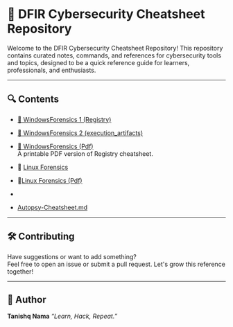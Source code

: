 # 📘 DFIR Cybersecurity Cheatsheet Repository

Welcome to the DFIR Cybersecurity Cheatsheet Repository! This repository contains curated notes, commands, and references for cybersecurity tools and topics, designed to be a quick reference guide for learners, professionals, and enthusiasts.

---

## 🔍 Contents

- [📄 WindowsForensics 1 (Registry)](./windows-forensic-1.md)
  
- [📄 WindowsForensics 2 (execution_artifacts)](./windows-forensic-2.md)
  
- [📕 WindowsForensics (Pdf)](./WindowsForensicsCheatsheet.pdf)  
  A printable PDF version of Registry cheatsheet.

- 📄 [Linux Forensics](./linux-forensics.md)

- 📘[Linux Forensics (Pdf)](./LinuxForensicsCheatsheet.pdf)
- 
- [Autopsy-Cheatsheet.md](./Autopsy-Cheatsheet.md)

---

## 🛠️ Contributing

Have suggestions or want to add something?  
Feel free to open an issue or submit a pull request. Let's grow this reference together!

---

## 🧠 Author

**Tanishq Nama**
_“Learn, Hack, Repeat.”_
